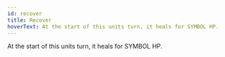 ```yaml
---
id: recover
title: Recover
hoverText: At the start of this units turn, it heals for SYMBOL HP.
---
```


At the start of this units turn, it heals for SYMBOL HP.
